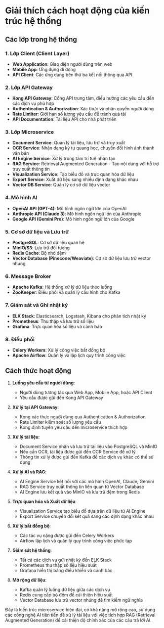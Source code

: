 # Giải thích cách hoạt động của kiến trúc hệ thống

## Các lớp trong hệ thống

### 1. Lớp Client (Client Layer)
- **Web Application**: Giao diện người dùng trên web
- **Mobile App**: Ứng dụng di động
- **API Client**: Các ứng dụng bên thứ ba kết nối thông qua API

### 2. Lớp API Gateway
- **Kong API Gateway**: Cổng API trung tâm, điều hướng các yêu cầu đến các dịch vụ phù hợp
- **Authentication & Authorization**: Xác thực và phân quyền người dùng
- **Rate Limiter**: Giới hạn số lượng yêu cầu để tránh quá tải
- **API Documentation**: Tài liệu API cho nhà phát triển

### 3. Lớp Microservice
- **Document Service**: Quản lý tài liệu, lưu trữ và truy xuất
- **OCR Service**: Nhận dạng ký tự quang học, chuyển đổi hình ảnh thành văn bản
- **AI Engine Service**: Xử lý trung tâm trí tuệ nhân tạo
- **RAG Service**: Retrieval Augmented Generation - Tạo nội dung với hỗ trợ truy xuất thông tin
- **Visualization Service**: Tạo biểu đồ và trực quan hóa dữ liệu
- **Export Service**: Xuất dữ liệu sang nhiều định dạng khác nhau
- **Vector DB Service**: Quản lý cơ sở dữ liệu vector

### 4. Mô hình AI
- **OpenAI API (GPT-4)**: Mô hình ngôn ngữ lớn của OpenAI
- **Anthropic API (Claude 3)**: Mô hình ngôn ngữ lớn của Anthropic
- **Google API (Gemini Pro)**: Mô hình ngôn ngữ lớn của Google

### 5. Cơ sở dữ liệu và Lưu trữ
- **PostgreSQL**: Cơ sở dữ liệu quan hệ
- **MinIO/S3**: Lưu trữ đối tượng
- **Redis Cache**: Bộ nhớ đệm
- **Vector Database (Pinecone/Weaviate)**: Cơ sở dữ liệu lưu trữ vector nhúng

### 6. Message Broker
- **Apache Kafka**: Hệ thống xử lý dữ liệu theo luồng
- **ZooKeeper**: Điều phối và quản lý cấu hình cho Kafka

### 7. Giám sát và Ghi nhật ký
- **ELK Stack**: Elasticsearch, Logstash, Kibana cho phân tích nhật ký
- **Prometheus**: Thu thập và lưu trữ số liệu
- **Grafana**: Trực quan hóa số liệu và cảnh báo

### 8. Điều phối
- **Celery Workers**: Xử lý công việc bất đồng bộ
- **Apache Airflow**: Quản lý và lập lịch quy trình công việc

## Cách thức hoạt động

1. **Luồng yêu cầu từ người dùng**:
   - Người dùng tương tác qua Web App, Mobile App, hoặc API Client
   - Yêu cầu được gửi đến Kong API Gateway

2. **Xử lý tại API Gateway**:
   - Kong xác thực người dùng qua Authentication & Authorization
   - Rate Limiter kiểm soát số lượng yêu cầu
   - Kong định tuyến yêu cầu đến microservice thích hợp

3. **Xử lý tài liệu**:
   - Document Service nhận và lưu trữ tài liệu vào PostgreSQL và MinIO
   - Nếu cần OCR, tài liệu được gửi đến OCR Service để xử lý
   - Thông tin xử lý được gửi đến Kafka để các dịch vụ khác có thể sử dụng

4. **Xử lý AI và RAG**:
   - AI Engine Service kết nối với các mô hình OpenAI, Claude, Gemini
   - RAG Service truy xuất thông tin liên quan từ Vector Database
   - AI Engine lưu kết quả vào MinIO và lưu trữ đệm trong Redis

5. **Trực quan hóa và Xuất dữ liệu**:
   - Visualization Service tạo biểu đồ dựa trên dữ liệu từ AI Engine
   - Export Service chuyển đổi kết quả sang các định dạng khác nhau

6. **Xử lý bất đồng bộ**:
   - Các tác vụ nặng được gửi đến Celery Workers
   - Airflow lập lịch và quản lý quy trình công việc phức tạp

7. **Giám sát hệ thống**:
   - Tất cả các dịch vụ gửi nhật ký đến ELK Stack
   - Prometheus thu thập số liệu hiệu suất
   - Grafana hiển thị bảng điều khiển và cảnh báo

8. **Mở rộng dữ liệu**:
   - Kafka quản lý luồng dữ liệu giữa các dịch vụ
   - Redis cung cấp bộ đệm để cải thiện hiệu suất
   - Vector Database lưu trữ vector nhúng để tìm kiếm ngữ nghĩa

Đây là kiến trúc microservice hiện đại, có khả năng mở rộng cao, sử dụng các công nghệ AI tiên tiến để xử lý tài liệu với việc tích hợp RAG (Retrieval Augmented Generation) để cải thiện độ chính xác của các câu trả lời AI.